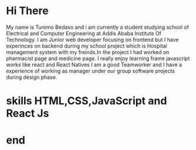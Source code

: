 # Hi There
My name is Turemo Bedaso and i am currently a  student studying school of Electrical and Computer Engineering at Addis Ababa Institute Of Technology.
I am Junior web developer focusing on frontend but I have experinces on backend during my school project which is Hospital management system with my freinds.In the project I had worked on pharmacist page and medicine page.
I really enjoy learning frame javascript works  like react and React Natives
I am  a good Teamworker and I have a experience of working as manager under our group software projects during  design phase.
# skills HTML,CSS,JavaScript and React Js
# end